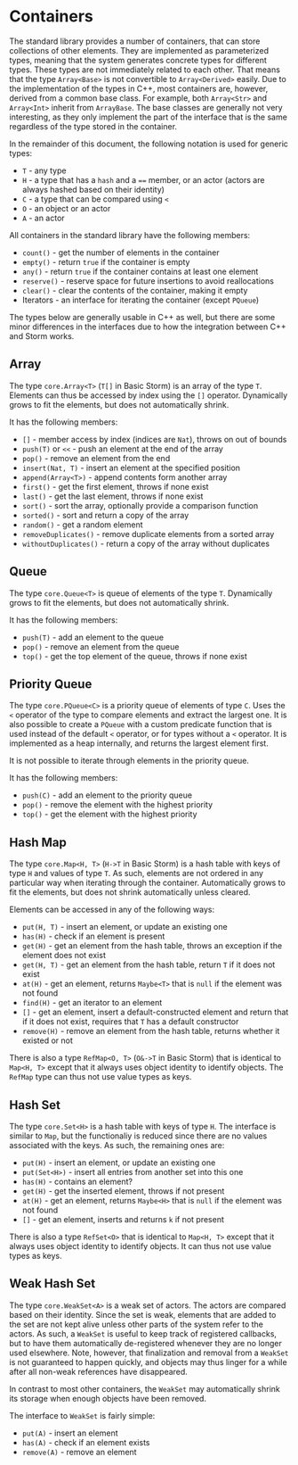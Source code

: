 Containers
==========

The standard library provides a number of containers, that can store collections of other elements.
They are implemented as parameterized types, meaning that the system generates concrete types for
different types. These types are not immediately related to each other. That means that the type
`Array<Base>` is not convertible to `Array<Derived>` easily. Due to the implementation of the types
in C++, most containers are, however, derived from a common base class. For example, both
`Array<Str>` and `Array<Int>` inherit from `ArrayBase`. The base classes are generally not very
interesting, as they only implement the part of the interface that is the same regardless of the
type stored in the container.

In the remainder of this document, the following notation is used for generic types:

- `T` - any type
- `H` - a type that has a `hash` and a `==` member, or an actor (actors are always hashed based on their identity)
- `C` - a type that can be compared using `<`
- `O` - an object or an actor
- `A` - an actor


All containers in the standard library have the following members:

- `count()` - get the number of elements in the container
- `empty()` - return `true` if the container is empty
- `any()` - return `true` if the container contains at least one element
- `reserve()` - reserve space for future insertions to avoid reallocations
- `clear()` - clear the contents of the container, making it empty
- Iterators - an interface for iterating the container (except `PQueue`)

The types below are generally usable in C++ as well, but there are some minor differences in the
interfaces due to how the integration between C++ and Storm works.

## Array

The type `core.Array<T>` (`T[]` in Basic Storm) is an array of the type `T`. Elements can thus be
accessed by index using the `[]` operator. Dynamically grows to fit the elements, but does not
automatically shrink.

It has the following members:

- `[]` - member access by index (indices are `Nat`), throws on out of bounds
- `push(T)` or `<<` - push an element at the end of the array
- `pop()` - remove an element from the end
- `insert(Nat, T)` - insert an element at the specified position
- `append(Array<T>)` - append contents form another array
- `first()` - get the first element, throws if none exist
- `last()` - get the last element, throws if none exist
- `sort()` - sort the array, optionally provide a comparison function
- `sorted()` - sort and return a copy of the array
- `random()` - get a random element
- `removeDuplicates()` - remove duplicate elements from a sorted array
- `withoutDuplicates()` - return a copy of the array without duplicates

## Queue

The type `core.Queue<T>` is queue of elements of the type `T`. Dynamically grows to fit the elements, but
does not automatically shrink.

It has the following members:

- `push(T)` - add an element to the queue
- `pop()` - remove an element from the queue
- `top()` - get the top element of the queue, throws if none exist


## Priority Queue

The type `core.PQueue<C>` is a priority queue of elements of type `C`. Uses the `<` operator of the type
to compare elements and extract the largest one. It is also possible to create a `PQueue` with a
custom predicate function that is used instead of the default `<` operator, or for types without a
`<` operator. It is implemented as a heap internally, and returns the largest element first.

It is not possible to iterate through elements in the priority queue.

It has the following members:

- `push(C)` - add an element to the priority queue
- `pop()` - remove the element with the highest priority
- `top()` - get the element with the highest priority


## Hash Map

The type `core.Map<H, T>` (`H->T` in Basic Storm) is a hash table with keys of type `H` and values of
type `T`. As such, elements are not ordered in any particular way when iterating through the
container. Automatically grows to fit the elements, but does not shrink automatically unless
cleared.

Elements can be accessed in any of the following ways:

- `put(H, T)` - insert an element, or update an existing one
- `has(H)` - check if an element is present
- `get(H)` - get an element from the hash table, throws an exception if the element does not exist
- `get(H, T)` - get an element from the hash table, return `T` if it does not exist
- `at(H)` - get an element, returns `Maybe<T>` that is `null` if the element was not found
- `find(H)` - get an iterator to an element
- `[]` - get an element, insert a default-constructed element and return that if it does not exist,
  requires that `T` has a default constructor
- `remove(H)` - remove an element from the hash table, returns whether it existed or not

There is also a type `RefMap<O, T>` (`O&->T` in Basic Storm) that is identical to `Map<H, T>` except
that it always uses object identity to identify objects. The `RefMap` type can thus not use value
types as keys.

## Hash Set

The type `core.Set<H>` is a hash table with keys of type `H`. The interface is similar to `Map`, but the
functionaliy is reduced since there are no values associated with the keys. As such, the remaining
ones are:

- `put(H)` - insert an element, or update an existing one
- `put(Set<H>)` - insert all entries from another set into this one
- `has(H)` - contains an element?
- `get(H)` - get the inserted element, throws if not present
- `at(H)` - get an element, returns `Maybe<H>` that is `null` if the element was not found
- `[]` - get an element, inserts and returns `k` if not present

There is also a type `RefSet<O>` that is identical to `Map<H, T>` except that it always uses object
identity to identify objects. It can thus not use value types as keys.


## Weak Hash Set

The type `core.WeakSet<A>` is a weak set of actors. The actors are compared based on their identity.
Since the set is weak, elements that are added to the set are not kept alive unless other parts of
the system refer to the actors. As such, a `WeakSet` is useful to keep track of registered
callbacks, but to have them automatically de-registered whenever they are no longer used elsewhere.
Note, however, that finalization and removal from a `WeakSet` is not guaranteed to happen quickly,
and objects may thus linger for a while after all non-weak references have disappeared.

In contrast to most other containers, the `WeakSet` may automatically shrink its storage when
enough objects have been removed.

The interface to `WeakSet` is fairly simple:

- `put(A)` - insert an element
- `has(A)` - check if an element exists
- `remove(A)` - remove an element
